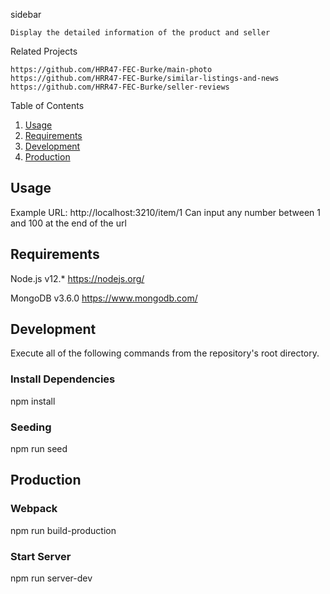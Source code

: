sidebar

    Display the detailed information of the product and seller

Related Projects

    https://github.com/HRR47-FEC-Burke/main-photo
    https://github.com/HRR47-FEC-Burke/similar-listings-and-news
    https://github.com/HRR47-FEC-Burke/seller-reviews

Table of Contents

1. [Usage](#Usage)
2. [Requirements](#Requirements)
3. [Development](#Development)
4. [Production](#Production)

## Usage

Example URL: http://localhost:3210/item/1
Can input any number between 1 and 100 at the end of the url

## Requirements

Node.js v12.*
https://nodejs.org/

MongoDB v3.6.0
https://www.mongodb.com/

## Development

Execute all of the following commands from the repository's root directory.

### Install Dependencies

npm install

### Seeding

npm run seed

## Production

### Webpack

npm run build-production

### Start Server

npm run server-dev
